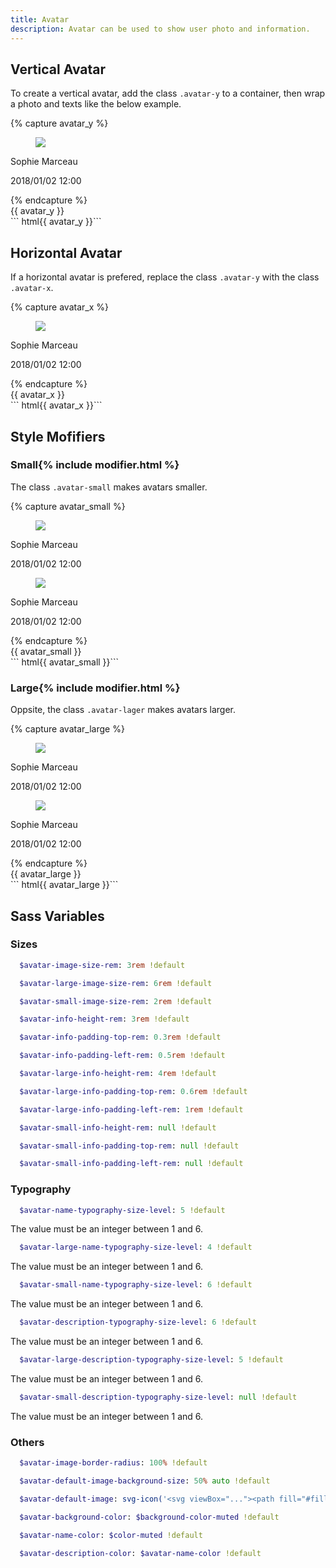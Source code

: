 ```yaml
---
title: Avatar
description: Avatar can be used to show user photo and information.
---
```



## Vertical Avatar
To create a vertical avatar, add the class `.avatar-y` to a container, then wrap a photo and texts like the below example. 

{% capture avatar_y %}
<div class="avatar-y">
  <figure class="media">
    <img src="https://m.media-amazon.com/images/M/MV5BMTc5NjA5OTk4Ml5BMl5BanBnXkFtZTYwNzkyNzYz._V1_UX214_CR0,0,214,317_AL_.jpg">
  </figure>
  <div class="avatar-info">
    <p class="avatar-name">Sophie Marceau</p>
    <p class="avatar-description">2018/01/02 12:00</p>    
  </div>
</div>
{% endcapture %}
<div class="example">
  {{ avatar_y }}
</div>
``` html{{ avatar_y }}```


## Horizontal Avatar
If a horizontal avatar is prefered, replace the class `.avatar-y` with the class `.avatar-x`.

{% capture avatar_x %}
<div class="avatar-x">
  <figure class="media">
    <img src="https://m.media-amazon.com/images/M/MV5BMTc5NjA5OTk4Ml5BMl5BanBnXkFtZTYwNzkyNzYz._V1_UX214_CR0,0,214,317_AL_.jpg">
  </figure>
  <div class="avatar-info">
    <p class="avatar-name">Sophie Marceau</p>
    <p class="avatar-description">2018/01/02 12:00</p>    
  </div>
</div>
{% endcapture %}
<div class="example">
  {{ avatar_x }}
</div>
``` html{{ avatar_x }}```



## Style Mofifiers

### Small{% include modifier.html %}
The class `.avatar-small` makes avatars smaller.

{% capture avatar_small %}
<div class="avatar-y avatar-small">
  <figure class="media">
    <img src="https://m.media-amazon.com/images/M/MV5BMTc5NjA5OTk4Ml5BMl5BanBnXkFtZTYwNzkyNzYz._V1_UX214_CR0,0,214,317_AL_.jpg">
  </figure>
  <div class="avatar-info">
    <p class="avatar-name">Sophie Marceau</p>
    <p class="avatar-description">2018/01/02 12:00</p>    
  </div>
</div>
<div class="avatar-x avatar-small">
  <figure class="media">
    <img src="https://m.media-amazon.com/images/M/MV5BMTc5NjA5OTk4Ml5BMl5BanBnXkFtZTYwNzkyNzYz._V1_UX214_CR0,0,214,317_AL_.jpg">
  </figure>
  <div class="avatar-info">
    <p class="avatar-name">Sophie Marceau</p>
    <p class="avatar-description">2018/01/02 12:00</p>    
  </div>
</div>
{% endcapture %}
<div class="example">
  {{ avatar_small }}
</div>
``` html{{ avatar_small }}```


### Large{% include modifier.html %}
Oppsite, the class `.avatar-lager` makes avatars larger.

{% capture avatar_large %}
<div class="avatar-y avatar-large">
  <figure class="media">
    <img src="https://m.media-amazon.com/images/M/MV5BMTc5NjA5OTk4Ml5BMl5BanBnXkFtZTYwNzkyNzYz._V1_UX214_CR0,0,214,317_AL_.jpg">
  </figure>
  <div class="avatar-info">
    <p class="avatar-name">Sophie Marceau</p>
    <p class="avatar-description">2018/01/02 12:00</p>    
  </div>
</div>
<div class="avatar-x avatar-large">
  <figure class="media">
    <img src="https://m.media-amazon.com/images/M/MV5BMTc5NjA5OTk4Ml5BMl5BanBnXkFtZTYwNzkyNzYz._V1_UX214_CR0,0,214,317_AL_.jpg">
  </figure>
  <div class="avatar-info">
    <p class="avatar-name">Sophie Marceau</p>
    <p class="avatar-description">2018/01/02 12:00</p>    
  </div>
</div>
{% endcapture %}
<div class="example">
  {{ avatar_large }}
</div>
``` html{{ avatar_large }}```



## Sass Variables

### Sizes
``` sass
  $avatar-image-size-rem: 3rem !default
```

``` sass
  $avatar-large-image-size-rem: 6rem !default
```

``` sass
  $avatar-small-image-size-rem: 2rem !default
```

``` sass
  $avatar-info-height-rem: 3rem !default
```

``` sass
  $avatar-info-padding-top-rem: 0.3rem !default
```

``` sass
  $avatar-info-padding-left-rem: 0.5rem !default
```

``` sass
  $avatar-large-info-height-rem: 4rem !default
```

``` sass
  $avatar-large-info-padding-top-rem: 0.6rem !default
```

``` sass
  $avatar-large-info-padding-left-rem: 1rem !default
```

``` sass
  $avatar-small-info-height-rem: null !default
```

``` sass
  $avatar-small-info-padding-top-rem: null !default
```

``` sass
  $avatar-small-info-padding-left-rem: null !default
```

### Typography

``` sass
  $avatar-name-typography-size-level: 5 !default
```
The value must be an integer between 1 and 6.

``` sass
  $avatar-large-name-typography-size-level: 4 !default
```
The value must be an integer between 1 and 6.

``` sass
  $avatar-small-name-typography-size-level: 6 !default
```
The value must be an integer between 1 and 6.

``` sass
  $avatar-description-typography-size-level: 6 !default
```
The value must be an integer between 1 and 6.

``` sass
  $avatar-large-description-typography-size-level: 5 !default
```
The value must be an integer between 1 and 6.

``` sass
  $avatar-small-description-typography-size-level: null !default
```
The value must be an integer between 1 and 6.


### Others

``` sass
  $avatar-image-border-radius: 100% !default
```

``` sass
  $avatar-default-image-background-size: 50% auto !default
```

``` sass
  $avatar-default-image: svg-icon('<svg viewBox="..."><path fill="#fill" d="..."/></svg>', $line-color-muted) !default
```

``` sass
  $avatar-background-color: $background-color-muted !default
```

``` sass
  $avatar-name-color: $color-muted !default
```

``` sass
  $avatar-description-color: $avatar-name-color !default
```
